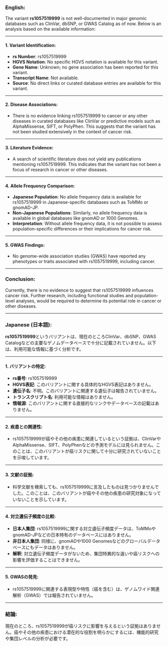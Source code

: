 ### English:
The variant **rs1057519999** is not well-documented in major genomic databases such as ClinVar, dbSNP, or GWAS Catalog as of now. Below is an analysis based on the available information:

---

#### 1. Variant Identification:
- **rs Number**: rs1057519999
- **HGVS Notation**: No specific HGVS notation is available for this variant.
- **Gene Name**: Unknown; no gene association has been reported for this variant.
- **Transcript Name**: Not available.
- **Source**: No direct links or curated database entries are available for this variant.

---

#### 2. Disease Associations:
- There is no evidence linking rs1057519999 to cancer or any other diseases in curated databases like ClinVar or predictive models such as AlphaMissense, SIFT, or PolyPhen. This suggests that the variant has not been studied extensively in the context of cancer risk.

---

#### 3. Literature Evidence:
- A search of scientific literature does not yield any publications mentioning rs1057519999. This indicates that the variant has not been a focus of research in cancer or other diseases.

---

#### 4. Allele Frequency Comparison:
- **Japanese Population**: No allele frequency data is available for rs1057519999 in Japanese-specific databases such as ToMMo or gnomAD-JP.
- **Non-Japanese Populations**: Similarly, no allele frequency data is available in global databases like gnomAD or 1000 Genomes.
- **Interpretation**: Without allele frequency data, it is not possible to assess population-specific differences or their implications for cancer risk.

---

#### 5. GWAS Findings:
- No genome-wide association studies (GWAS) have reported any phenotypes or traits associated with rs1057519999, including cancer.

---

### Conclusion:
Currently, there is no evidence to suggest that rs1057519999 influences cancer risk. Further research, including functional studies and population-level analyses, would be required to determine its potential role in cancer or other diseases.

---

### Japanese (日本語):
**rs1057519999**というバリアントは、現在のところClinVar、dbSNP、GWAS Catalogなどの主要なゲノムデータベースで十分に記載されていません。以下は、利用可能な情報に基づく分析です。

---

#### 1. バリアントの特定:
- **rs番号**: rs1057519999
- **HGVS表記**: このバリアントに関する具体的なHGVS表記はありません。
- **遺伝子名**: 不明。このバリアントに関連する遺伝子は報告されていません。
- **トランスクリプト名**: 利用可能な情報はありません。
- **情報源**: このバリアントに関する直接的なリンクやデータベースの記載はありません。

---

#### 2. 疾患との関連性:
- rs1057519999が癌やその他の疾患に関連しているという証拠は、ClinVarやAlphaMissense、SIFT、PolyPhenなどの予測モデルには見られません。このことは、このバリアントが癌リスクに関して十分に研究されていないことを示唆しています。

---

#### 3. 文献の証拠:
- 科学文献を検索しても、rs1057519999に言及したものは見つかりませんでした。このことは、このバリアントが癌やその他の疾患の研究対象になっていないことを示しています。

---

#### 4. 対立遺伝子頻度の比較:
- **日本人集団**: rs1057519999に関する対立遺伝子頻度データは、ToMMoやgnomAD-JPなどの日本特有のデータベースにはありません。
- **非日本人集団**: 同様に、gnomADや1000 Genomesなどのグローバルデータベースにもデータはありません。
- **解釈**: 対立遺伝子頻度データがないため、集団特異的な違いや癌リスクへの影響を評価することはできません。

---

#### 5. GWASの発見:
- rs1057519999に関連する表現型や特性（癌を含む）は、ゲノムワイド関連解析（GWAS）では報告されていません。

---

### 結論:
現在のところ、rs1057519999が癌リスクに影響を与えるという証拠はありません。癌やその他の疾患における潜在的な役割を明らかにするには、機能的研究や集団レベルの分析が必要です。

